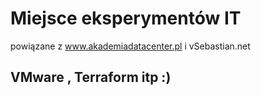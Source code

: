# Miejsce eksperymentów IT
powiązane z www.akademiadatacenter.pl i vSebastian.net

## VMware , Terraform itp :)
